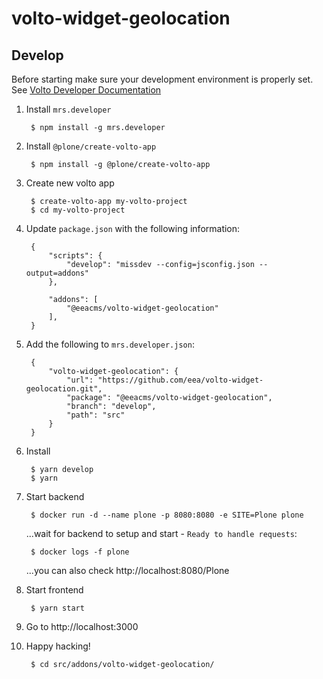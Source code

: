# volto-widget-geolocation

## Develop

Before starting make sure your development environment is properly set. See [Volto Developer Documentation](https://docs.voltocms.com/getting-started/install/)

1. Install `mrs.developer`

        $ npm install -g mrs.developer

1. Install `@plone/create-volto-app`

        $ npm install -g @plone/create-volto-app

1. Create new volto app

        $ create-volto-app my-volto-project
        $ cd my-volto-project

1. Update `package.json` with the following information:

        {
            "scripts": {
                "develop": "missdev --config=jsconfig.json --output=addons"
            },

            "addons": [
                "@eeacms/volto-widget-geolocation"
            ],
        }

1. Add the following to `mrs.developer.json`:

        {
            "volto-widget-geolocation": {
                "url": "https://github.com/eea/volto-widget-geolocation.git",
                "package": "@eeacms/volto-widget-geolocation",
                "branch": "develop",
                "path": "src"
            }
        }

1. Install

        $ yarn develop
        $ yarn

1. Start backend

        $ docker run -d --name plone -p 8080:8080 -e SITE=Plone plone

    ...wait for backend to setup and start - `Ready to handle requests`:

        $ docker logs -f plone

    ...you can also check http://localhost:8080/Plone

1. Start frontend

        $ yarn start

1. Go to http://localhost:3000

1. Happy hacking!

        $ cd src/addons/volto-widget-geolocation/
